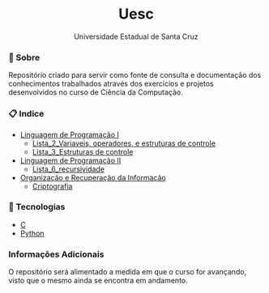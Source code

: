 <div align="center">
<h1>Uesc</h1>
<p>Universidade Estadual de Santa Cruz</p>
</div>

### 📕 Sobre

Repositório criado para servir como fonte de consulta e documentação dos conhecimentos trabalhados através dos exercícios e projetos desenvolvidos no curso de Ciência da Computação.

### 📋 Indice

- [Linguagem de Programação I](https://github.com/mslisboa/UESC/tree/main/Linguagem%20de%20Programa%C3%A7%C3%A3o%20I)
    - [Lista_2_Variaveis, operadores, e estruturas de controle](https://github.com/mslisboa/UESC/tree/main/Linguagem%20de%20Programa%C3%A7%C3%A3o%20I/Lista_2_Variaveis%2C%20operadores%20e%20estruturas%20de%20controle)
    - [Lista_3_Estruturas de controle](https://github.com/mslisboa/UESC/tree/main/Linguagem%20de%20Programa%C3%A7%C3%A3o%20I/Lista_3_Estruturas%20de%20controle)
- [Linguagem de Programação II](https://github.com/mslisboa/UESC/tree/main/Linguagem%20de%20Programa%C3%A7%C3%A3o%20II)
    - [Lista_6_recursividade](https://github.com/mslisboa/UESC/tree/main/Linguagem%20de%20Programa%C3%A7%C3%A3o%20II/Lista_6_recursividade)
- [Organização e Recuperação da Informação](https://github.com/mslisboa/UESC/tree/main/Organiza%C3%A7%C3%A3o%20e%20Recupera%C3%A7%C3%A3o%20da%20Informa%C3%A7%C3%A3o)
    - [Criptografia](https://github.com/mslisboa/UESC/tree/main/Organiza%C3%A7%C3%A3o%20e%20Recupera%C3%A7%C3%A3o%20da%20Informa%C3%A7%C3%A3o/Criptografia)

### 💾 Tecnologias

- [C]()
- [Python](https://www.python.org/)

### Informações Adicionais

O repositório será alimentado a medida em que o curso for avançando, visto que o mesmo ainda se encontra em andamento.